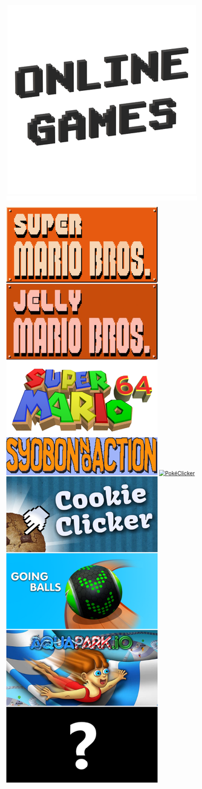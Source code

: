 <p align="center">
  <img src="Images/Icon/Online Games.png" />
  <img src="Images/Materiel/Ligne.png" width="800" height="11" /></p>
  
[<img alt="Super Mario Bros." height="200px" width="400px" src="Images/Icon/Super Mario Bros..png" />](https://www.clictune.com/jy1j)
[<img alt="Jelly Mario Bros." height="200px" width="400px" src="Images/Icon/Jelly Mario Bros..png" />](https://www.clictune.com/jy1k)
[<img alt="Super Mario 64" height="200px" width="400px" src="Images/Icon/Super Mario 64.png" />](https://www.clictune.com/jy1l)
[<img alt="Syobon Action" height="100px" width="400px" src="Images/Icon/Syobon Action.png" />](https://www.clictune.com/jy1m)
[<img alt="PokéClicker" height="200px" width="400px" src="Images/Icon/PokéClicker.png" />](https://www.clictune.com/jy1n)
[<img alt="Cookie Clicker" height="200px" width="400px" src="Images/Icon/Cookie Clicker.png" />](https://www.clictune.com/jy1o)
[<img alt="Going Balls" height="200px" width="400px" src="Images/Icon/Going Balls.png" />](https://www.clictune.com/jy1p)
[<img alt="Aqua Park.io" height="200px" width="400px" src="Images/Icon/Aqua Park.io.png" />](https://www.clictune.com/jy1q)
[<img alt="" height="200px" width="400px" src="Images/Icon/Unknown.png" />](https://www.clictune.com/jy1r)

